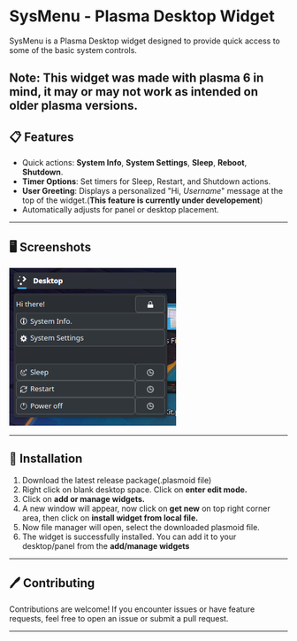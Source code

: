 # SysMenu - Plasma Desktop Widget

SysMenu is a Plasma Desktop widget designed to provide quick access to some of the basic system controls. 

**Note:** This widget was made with plasma 6 in mind, it may or may not work as intended on older plasma versions.
---

## 📋 Features

 - Quick actions: **System Info**, **System Settings**, **Sleep**, **Reboot**, **Shutdown**.
 - **Timer Options**: Set timers for Sleep, Restart, and Shutdown actions.
- **User Greeting**: Displays a personalized "Hi, *Username*" message at the top of the widget.(**This feature is currently under developement**)
-  Automatically adjusts for panel or desktop placement.


---

## 🖥️ Screenshots

![SysMenu](images/screenshot01.png)

---

## 🚀 Installation

1. Download the latest release package(.plasmoid file)
2. Right click on blank desktop space. Click on **enter edit mode.**
3. Click on **add or manage widgets.** 
4. A new window will appear, now click on **get new** on top right corner area, then click on **install widget from local file.**
5. Now file manager will open, select the downloaded plasmoid file.
6. The widget is successfully installed. You can add it to your desktop/panel from the **add/manage widgets**

---
 
## 🖊️ Contributing

Contributions are welcome! If you encounter issues or have feature requests, feel free to open an issue or submit a pull request.

---

